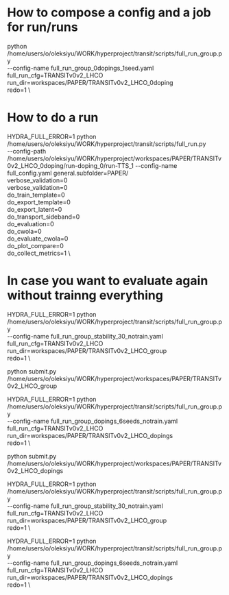 # How to compose a config and a job for run/runs

python /home/users/o/oleksiyu/WORK/hyperproject/transit/scripts/full_run_group.py \
--config-name full_run_group_0dopings_1seed.yaml \
full_run_cfg=TRANSITv0v2_LHCO \
run_dir=workspaces/PAPER/TRANSITv0v2_LHCO_0doping \
redo=1 \

# How to do a run

HYDRA_FULL_ERROR=1 python /home/users/o/oleksiyu/WORK/hyperproject/transit/scripts/full_run.py \
--config-path /home/users/o/oleksiyu/WORK/hyperproject/workspaces/PAPER/TRANSITv0v2_LHCO_0doping/run-doping_0/run-TTS_1 --config-name full_config.yaml general.subfolder=PAPER/ \
verbose_validation=0 \
verbose_validation=0 \
do_train_template=0 \
do_export_template=0 \
do_export_latent=0 \
do_transport_sideband=0 \
do_evaluation=0 \
do_cwola=0 \
do_evaluate_cwola=0 \
do_plot_compare=0 \
do_collect_metrics=1 \

# In case you  want to evaluate again without trainng everything

HYDRA_FULL_ERROR=1 python /home/users/o/oleksiyu/WORK/hyperproject/transit/scripts/full_run_group.py \
--config-name full_run_group_stability_30_notrain.yaml \
full_run_cfg=TRANSITv0v2_LHCO \
run_dir=workspaces/PAPER/TRANSITv0v2_LHCO_group \
redo=1 \

python submit.py /home/users/o/oleksiyu/WORK/hyperproject/workspaces/PAPER/TRANSITv0v2_LHCO_group

HYDRA_FULL_ERROR=1 python /home/users/o/oleksiyu/WORK/hyperproject/transit/scripts/full_run_group.py \
--config-name full_run_group_dopings_6seeds_notrain.yaml \
full_run_cfg=TRANSITv0v2_LHCO \
run_dir=workspaces/PAPER/TRANSITv0v2_LHCO_dopings \
redo=1 \

python submit.py /home/users/o/oleksiyu/WORK/hyperproject/workspaces/PAPER/TRANSITv0v2_LHCO_dopings

HYDRA_FULL_ERROR=1 python /home/users/o/oleksiyu/WORK/hyperproject/transit/scripts/full_run_group.py \
--config-name full_run_group_stability_30_notrain.yaml \
full_run_cfg=TRANSITv0v2_LHCO \
run_dir=workspaces/PAPER/TRANSITv0v2_LHCO_group \
redo=1 \

HYDRA_FULL_ERROR=1 python /home/users/o/oleksiyu/WORK/hyperproject/transit/scripts/full_run_group.py \
--config-name full_run_group_dopings_6seeds_notrain.yaml \
full_run_cfg=TRANSITv0v2_LHCO \
run_dir=workspaces/PAPER/TRANSITv0v2_LHCO_dopings \
redo=1 \


